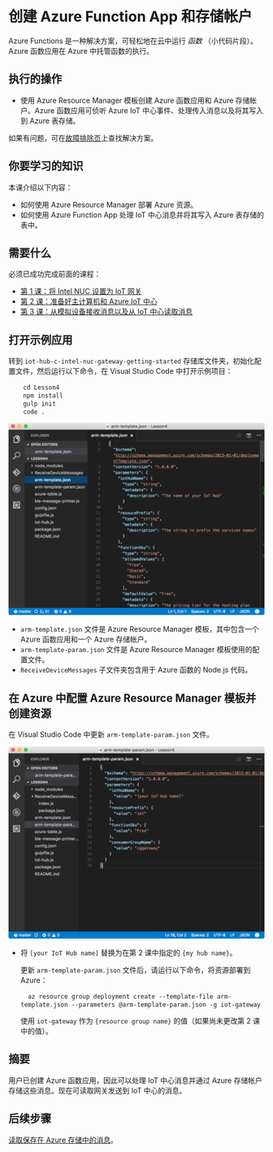 <properties
    pageTitle="将消息保存到 Azure 云并从云中读取 | Azure"
    description="将来自 Intel NUC 的消息保存到 IoT 中心并将其写入 Azure 表存储，然后从云中读取。"
    services="iot-hub"
    documentationcenter=""
    author="shizn"
    manager="timtl"
    tags=""
    keywords="在云中存储数据, 云中存储的数据, iot 云服务" />
<tags
    ms.assetid="ffed0c2e-b092-40e1-9113-8196ec057d67"
    ms.service="iot-hub"
    ms.devlang="c"
    ms.topic="article"
    ms.tgt_pltfrm="na"
    ms.workload="na"
    ms.date="10/28/2016"
    wacn.date="01/23/2017"
    ms.author="xshi" />  


# 创建 Azure Function App 和存储帐户

Azure Functions 是一种解决方案，可轻松地在云中运行 *函数* （小代码片段）。Azure 函数应用在 Azure 中托管函数的执行。

## 执行的操作

- 使用 Azure Resource Manager 模板创建 Azure 函数应用和 Azure 存储帐户。Azure 函数应用可侦听 Azure IoT 中心事件、处理传入消息以及将其写入到 Azure 表存储。

如果有问题，可在[故障排除页](/documentation/articles/iot-hub-gateway-kit-c-sim-troubleshooting/)上查找解决方案。


## 你要学习的知识

本课介绍以下内容：

- 如何使用 Azure Resource Manager 部署 Azure 资源。
- 如何使用 Azure Function App 处理 IoT 中心消息并将其写入 Azure 表存储的表中。

## 需要什么

必须已成功完成前面的课程：

- [第 1 课：将 Intel NUC 设置为 IoT 网关](/documentation/articles/iot-hub-gateway-kit-c-sim-lesson1-set-up-nuc/)
- [第 2 课：准备好主计算机和 Azure IoT 中心](/documentation/articles/iot-hub-gateway-kit-c-sim-lesson2-get-the-tools-win32/)
- [第 3 课：从模拟设备接收消息以及从 IoT 中心读取消息](/documentation/articles/iot-hub-gateway-kit-c-sim-lesson3-configure-simulated-device-app/)

## 打开示例应用

转到 `iot-hub-c-intel-nuc-gateway-getting-started` 存储库文件夹，初始化配置文件，然后运行以下命令，在 Visual Studio Code 中打开示例项目：


		cd Lesson4
		npm install
		gulp init
		code .


![存储库结构](./media/iot-hub-gateway-kit-lessons/lesson4/arm_template.png)  


- `arm-template.json` 文件是 Azure Resource Manager 模板，其中包含一个 Azure 函数应用和一个 Azure 存储帐户。
- `arm-template-param.json` 文件是 Azure Resource Manager 模板使用的配置文件。
- `ReceiveDeviceMessages` 子文件夹包含用于 Azure 函数的 Node.js 代码。

## 在 Azure 中配置 Azure Resource Manager 模板并创建资源

在 Visual Studio Code 中更新 `arm-template-param.json` 文件。

![arm 模板 json](./media/iot-hub-gateway-kit-lessons/lesson4/arm_template_param.png)  


- 将 `[your IoT Hub name]` 替换为在第 2 课中指定的 `{my hub name}`。

  更新 `arm-template-param.json` 文件后，请运行以下命令，将资源部署到 Azure：


		az resource group deployment create --template-file arm-template.json --parameters @arm-template-param.json -g iot-gateway


  使用 `iot-gateway` 作为 `{resource group name}` 的值（如果尚未更改第 2 课中的值）。

## 摘要

用户已创建 Azure 函数应用，因此可以处理 IoT 中心消息并通过 Azure 存储帐户存储这些消息。现在可读取网关发送到 IoT 中心的消息。

## 后续步骤
[读取保存在 Azure 存储中的消息](/documentation/articles/iot-hub-gateway-kit-c-sim-lesson4-read-table-storage/)。

<!---HONumber=Mooncake_0116_2017-->